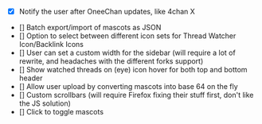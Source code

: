 - [x] Notify the user after OneeChan updates, like 4chan X
- [] Batch export/import of mascots as JSON
- [] Option to select between different icon sets for Thread Watcher Icon/Backlink Icons
- [] User can set a custom width for the sidebar (will require a lot of rewrite, and headaches with the different forks support) 
- [] Show watched threads on (eye) icon hover for both top and bottom header
- [] Allow user upload by converting mascots into base 64 on the fly
- [] Custom scrollbars (will require Firefox fixing their stuff first, don't like the JS solution)
- [] Click to toggle mascots
